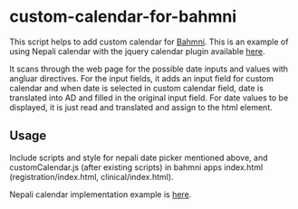 # custom-calendar-for-bahmni
This script helps to add custom calendar for [Bahmni](https://www.bahmni.org "Bahmni Home"). This is an example of using Nepali calendar with the jquery calendar plugin available [here](https://www.npmjs.com/package/nepali-date-picker).

It scans through the web page for the possible date inputs and values with angluar directives. For the input fields, it adds an input field for custom calendar and when date is selected in custom calendar field, date is translated into AD and filled in the original input field. For date values to be displayed, it is just read and translated and assign to the html element.
## Usage
Include scripts and style for nepali date picker mentioned above, and customCalendar.js (after existing scripts) in bahmni apps index.html (registration/index.html, clinical/index.html).

Nepali calendar implementation example is [here](https://github.com/padamdahal/custom-calendar-for-bahmni/blob/master/example-registration-index.html).
